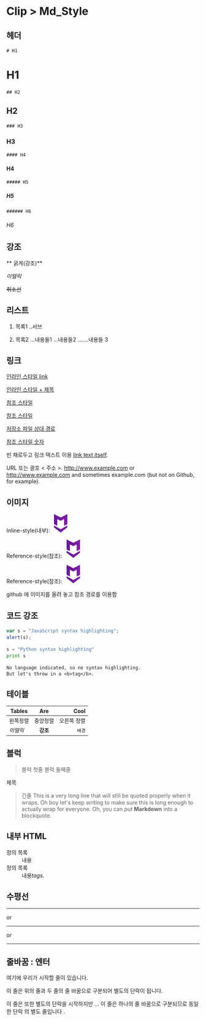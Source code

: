 # Clip > Md_Style

## 헤더  
```
# H1
```  
# H1

```
## H2
```  
## H2

```
### H3
``` 
### H3

```
#### H4
``` 
#### H4

```
##### H5
``` 
##### H5

```
###### H6
``` 
###### H6

## 강조
** 굵게(강조)**

_이텔릭_

~~취소선~~

## 리스트
1. 목록1
..서브

1. 목록2
...내용들1
...내용들2
.......내용들 3



## 링크
[인라인 스타일 link](https://www.google.com)

[인라인 스타일 + 제목](https://www.google.com "Google's Homepage")

[참조 스타일][Arbitrary case-insensitive reference text]

[참조 스타일][Arbitrary]

[저장소 파일 상대 경로](../blob/master/LICENSE)

[참조 스타일 숫자][1]

빈 채로두고 링크 텍스트 이용  [link text itself].

URL 또는 괄호 <  주소 >. 
http://www.example.com or <http://www.example.com> and sometimes 
example.com (but not on Github, for example).


[arbitrary case-insensitive reference text]: https://www.mozilla.org
[arbitrary]: https://www.mozilla2.org
[1]: http://slashdot.org
[link text itself]: http://www.reddit.com


## 이미지

Inline-style(내부): 
![alt text](https://github.com/adam-p/markdown-here/raw/master/src/common/images/icon48.png "마우스오버 텍스트1")

Reference-style(참조): 
![alt text][logo]

Reference-style(참조): 
![logo]

[logo]: https://github.com/adam-p/markdown-here/raw/master/src/common/images/icon48.png "L마우스오버 텍스트2"

github 에 이미지를 올려 놓고 참조 경로를 이용함

## 코드 강조
```javascript
var s = "JavaScript syntax highlighting";
alert(s);
```

```python
s = "Python syntax highlighting"
print s
```
 
```
No language indicated, so no syntax highlighting. 
But let's throw in a <b>tag</b>.
```


## 테이블
| Tables        | Are           | Cool  |
| ------------- |:-------------:| -----:|
| 왼쪽정렬          | 중앙정렬      | 오른쪽 정렬 |
| *이텔릭*         | **강조**     |   `배경` |


## 블럭

> 블럭 첫줄
> 블럭 둘째줄

제목

> 긴줄 This is a very long line that will still be quoted properly when 
it wraps. Oh boy let's keep writing to make sure this is long enough to actually wrap for everyone. Oh, you can *put* **Markdown** into a blockquote. 

## 내부 HTML
<dl>
  <dt>정의 목록</dt>
  <dd>내용 </dd>

  <dt>정의 목록</dt>
  <dd>내용<em>tags</em>.</dd>
</dl>

## 수평선
---
or
***
or
___

## 줄바꿈 : 엔터
여기에 우리가 시작할 줄이 있습니다.

이 줄은 위의 줄과 두 줄의 줄 바꿈으로 구분되어 별도의 단락이 됩니다.

이 줄은 또한 별도의 단락을 시작하지만 ... 
이 줄은 하나의 줄 바꿈으로 구분되므로 동일한 단락 의 별도 줄입니다 .
